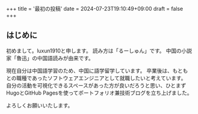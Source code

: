 +++
title = '最初の投稿'
date = 2024-07-23T19:10:49+09:00
draft = false
+++

## はじめに

初めまして。luxun1910と申します。
読み方は「るーしゅん」です。
中国の小説家「魯迅」の中国語読みが由来です。

現在自分は中国語学習のため、中国に語学留学しています。
卒業後は、もともとの職種であったソフトウェアエンジニアとして就職したいと考えています。
自分の活動を可視化できるスペースがあった方が良いだろうと思い、ひとまずHugoとGitHub Pagesを使ってポートフォリオ兼技術ブログを立ち上げました。

よろしくお願いいたします。